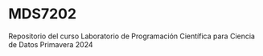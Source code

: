 # MDS7202
Repositorio del curso Laboratorio de Programación Científica para Ciencia de Datos Primavera 2024
